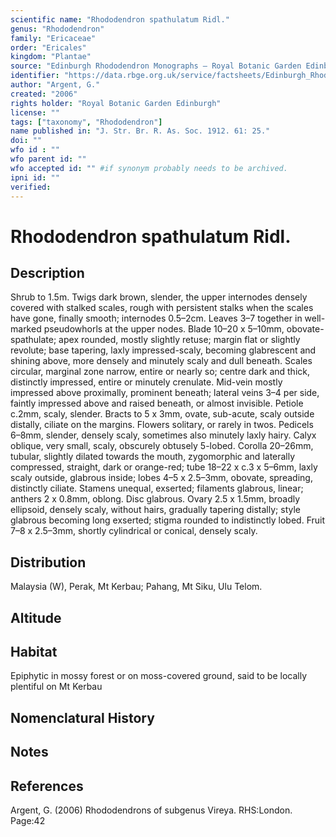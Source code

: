 ```yaml
---
scientific name: "Rhododendron spathulatum Ridl."
genus: "Rhododendron"
family: "Ericaceae"
order: "Ericales"
kingdom: "Plantae"
source: "Edinburgh Rhododendron Monographs – Royal Botanic Garden Edinburgh"
identifier: "https://data.rbge.org.uk/service/factsheets/Edinburgh_Rhododendron_Monographs.xhtml"
author: "Argent, G."
created: "2006"
rights holder: "Royal Botanic Garden Edinburgh"
license: ""
tags: ["taxonomy", "Rhododendron"]
name published in: "J. Str. Br. R. As. Soc. 1912. 61: 25."
doi: ""
wfo id : ""
wfo parent id: ""
wfo accepted id: "" #if synonym probably needs to be archived.                      
ipni id: ""
verified:
---
```


                       

# Rhododendron spathulatum Ridl.

## Description
Shrub to 1.5m. Twigs dark brown, slender, the upper internodes densely covered with stalked scales, rough with persistent stalks when the scales have gone, finally smooth; internodes 0.5–2cm. Leaves 3–7 together in well-marked pseudowhorls at the upper nodes. Blade 10–20 x 5–10mm, obovate-spathulate; apex rounded, mostly slightly retuse; margin flat or slightly revolute; base tapering, laxly impressed-scaly, becoming glabrescent and shining above, more densely and minutely scaly and dull beneath. Scales circular, marginal zone narrow, entire or nearly so; centre dark and thick, distinctly impressed, entire or minutely crenulate. Mid-vein mostly impressed above proximally, prominent beneath; lateral veins 3–4 per side, faintly impressed above and raised beneath, or almost invisible. Petiole c.2mm, scaly, slender. Bracts to 5 x 3mm, ovate, sub-acute, scaly outside distally, ciliate on the margins. Flowers solitary, or rarely in twos. Pedicels 6–8mm, slender, densely scaly, sometimes also minutely laxly hairy. Calyx oblique, very small, scaly, obscurely obtusely 5-lobed. Corolla 20–26mm, tubular, slightly dilated towards the mouth, zygomorphic and laterally compressed, straight, dark or orange-red; tube 18–22 x c.3 x 5–6mm, laxly scaly outside, glabrous inside; lobes 4–5 x 2.5–3mm, obovate, spreading, distinctly ciliate. Stamens unequal, exserted; filaments glabrous, linear; anthers 2 x 0.8mm, oblong. Disc glabrous. Ovary 2.5 x 1.5mm, broadly ellipsoid, densely scaly, without hairs, gradually tapering distally; style glabrous becoming long exserted; stigma rounded to indistinctly lobed. Fruit 7–8 x 2.5–3mm, shortly cylindrical or conical, densely scaly.

## Distribution
Malaysia (W), Perak, Mt Kerbau; Pahang, Mt Siku, Ulu Telom.

## Altitude


## Habitat
Epiphytic in mossy forest or on moss-covered ground, said to be locally plentiful on Mt Kerbau

## Nomenclatural History

                       
## Notes


## References

Argent, G. (2006) Rhododendrons of subgenus Vireya. RHS:London. Page:42
